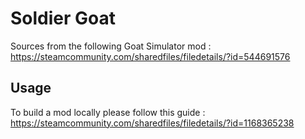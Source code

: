 # Soldier Goat

Sources from the following Goat Simulator mod : https://steamcommunity.com/sharedfiles/filedetails/?id=544691576

## Usage

To build a mod locally please follow this guide : https://steamcommunity.com/sharedfiles/filedetails/?id=1168365238